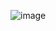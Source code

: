 ![image](https://github.com/soumyabrataroy/MLOps/assets/46237589/4b774be2-4521-4f0f-8034-bfc56ccffe84)


